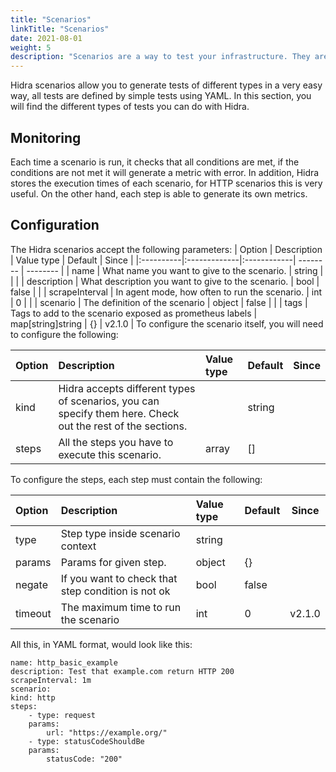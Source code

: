 ```yaml
---
title: "Scenarios"
linkTitle: "Scenarios"
date: 2021-08-01
weight: 5
description: "Scenarios are a way to test your infrastructure. They are composed of steps that are executed in a specific order. They can be used to test your infrastructure, to test your application, to generate metrics of your uptime, to loadtest your application, or to test your infrastructure and your application. "
---
```

Hidra scenarios allow you to generate tests of different types in a very easy way, all tests are defined by simple tests using YAML. In this section, you will find the different types of tests you can do with Hidra.

## Monitoring

Each time a scenario is run, it checks that all conditions are met, if the conditions are not met it will generate a metric with error. In addition, Hidra stores the execution times of each scenario, for HTTP scenarios this is very useful. On the other hand, each step is able to generate its own metrics.

## Configuration
The Hidra scenarios accept the following parameters:
| Option | Description    | Value type | Default | Since |
|:----------|:-------------|:------------| -------- | -------- |
| name      | What name you want to give to the scenario.  | string |  | |
| description    | What description you want to give to the scenario.  | bool | false | |
| scrapeInterval     | In agent mode, how often to run the scenario. | int | 0 | |
| scenario     | The definition of the scenario | object | false | |
| tags | Tags to add to the scenario exposed as prometheus labels | map[string]string | {} | v2.1.0 |
To configure the scenario itself, you will need to configure the following:

| Option | Description    | Value type | Default | Since |
|:----------|:-------------|:------------| -------- | -------- |
| kind      | Hidra accepts different types of scenarios, you can specify them here. Check out the rest of the sections.  || string |  | |
| steps    | All the steps you have to execute this scenario. | array | [] | |

To configure the steps, each step must contain the following:

| Option | Description    | Value type | Default | Since |
|:----------|:-------------|:------------| -------- | -------- |
| type      | Step type inside scenario context  | string |  | |
| params    | Params for given step. | object | {} | |
| negate | If you want to check that step condition is not ok | bool | false | |
| timeout     | The maximum time to run the scenario | int | 0 | v2.1.0 | |

All this, in YAML format, would look like this:

    name: http_basic_example
    description: Test that example.com return HTTP 200
    scrapeInterval: 1m
    scenario:
    kind: http
    steps:
        - type: request
        params:
            url: "https://example.org/"
        - type: statusCodeShouldBe
        params:
            statusCode: "200"
